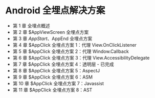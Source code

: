 # Android 全埋点解决方案

* 第 1 章 全埋点概述
* 第 2 章 $AppViewScreen 全埋点方案
* 第 3 章 $AppStart、$AppEnd 全埋点方案
* 第 4 章 $AppClick 全埋点方案 1：代理 View.OnClickListener
* 第 5 章 $AppClick 全埋点方案 2：代理 Window.Callback
* 第 6 章 $AppClick 全埋点方案 3：代理 View.AccessibilityDelegate
* 第 7 章 $AppClick 全埋点方案 4：透明层 - 已完成
* 第 8 章 $AppClick 全埋点方案 5：AspectJ
* 第 9 章 $AppClick 全埋点方案 6：ASM
* 第 10 章 $AppClick 全埋点方案 7：Javassist
* 第 11 章 $AppClick 全埋点方案 8：AST
